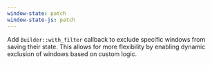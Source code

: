 ```yaml
---
window-state: patch
window-state-js: patch
---
```


Add `Builder::with_filter` callback to exclude specific windows from saving their state. This allows for more flexibility by enabling dynamic exclusion of windows based on custom logic.